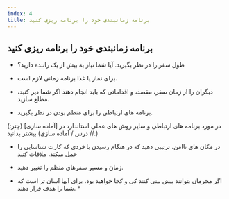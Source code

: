 ```yaml
---
index: 4
title: برنامه زمانبندی خود را برنامه ریزی کنید
---
```

## برنامه زمانبندی خود را برنامه ریزی کنید

*   طول سفر را در نظر بگیرید. آیا شما نیاز به بیش از یک راننده دارید؟

*   برای نماز یا غذا برنامه زمانی لازم است.

*   دیگران را از زمان سفر، مقصد، و اقداماتی که باید انجام دهند اگر شما دیر کنید، مطلع سازید.

*   برنامه های ارتباطی را برای منظم بودن در نظر بگیرید.

(در مورد برنامه های ارتباطی و سایر روش های عملی استاندارد در [آماده سازی] (چتر: // درس / آماده سازی) بیشتر بدانید.)

*   در مکان های ناامن، ترتیبی دهید که در هنگام رسیدن با فردی که کارت شناسایی را حمل میکند، ملاقات کنید

*   زمان و مسیر سفرهای منظم را تغییر دهید.

* اگر مجرمان بتوانند پیش بینی کنند کی و کجا خواهید بود، برای آنها آسان تر است که شما را هدف قرار دهند. *